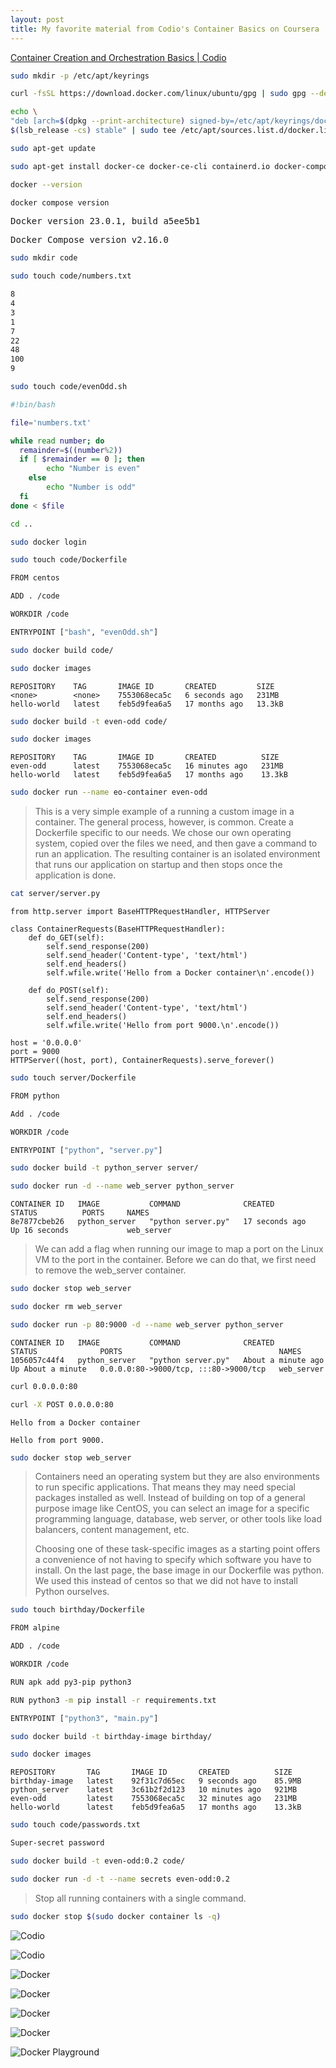 ```yaml
---
layout: post
title: My favorite material from Codio's Container Basics on Coursera 
---
```


[Container Creation and Orchestration Basics \| Codio](https://www.coursera.org/learn/codio-container-creation-and-orchestration-basics)

```bash
sudo mkdir -p /etc/apt/keyrings

curl -fsSL https://download.docker.com/linux/ubuntu/gpg | sudo gpg --dearmor -o /etc/apt/keyrings/docker.gpg

echo \
"deb [arch=$(dpkg --print-architecture) signed-by=/etc/apt/keyrings/docker.gpg] https://download.docker.com/linux/ubuntu \
$(lsb_release -cs) stable" | sudo tee /etc/apt/sources.list.d/docker.list > /dev/null

sudo apt-get update

sudo apt-get install docker-ce docker-ce-cli containerd.io docker-compose-plugin

docker --version

docker compose version
```

<samp>Docker version 23.0.1, build a5ee5b1</samp>
  
<samp>Docker Compose version v2.16.0</samp>

```bash
sudo mkdir code

sudo touch code/numbers.txt

8
4
3
1
7
22
48
100
9

sudo touch code/evenOdd.sh
```

```bash
#!bin/bash

file='numbers.txt'

while read number; do
  remainder=$((number%2))
  if [ $remainder == 0 ]; then
        echo "Number is even"
    else
        echo "Number is odd"
  fi
done < $file
```

```bash
cd ..

sudo docker login

sudo touch code/Dockerfile
```

```bash
FROM centos

ADD . /code

WORKDIR /code

ENTRYPOINT ["bash", "evenOdd.sh"]
```

```bash
sudo docker build code/

sudo docker images
```

```
REPOSITORY    TAG       IMAGE ID       CREATED         SIZE
<none>        <none>    7553068eca5c   6 seconds ago   231MB
hello-world   latest    feb5d9fea6a5   17 months ago   13.3kB
```

```bash
sudo docker build -t even-odd code/

sudo docker images
```

```
REPOSITORY    TAG       IMAGE ID       CREATED          SIZE
even-odd      latest    7553068eca5c   16 minutes ago   231MB
hello-world   latest    feb5d9fea6a5   17 months ago    13.3kB
```

```bash
sudo docker run --name eo-container even-odd
```

> This is a very simple example of a running a custom image in a container. The general process, however, is common. Create a Dockerfile specific to our needs. We chose our own operating system, copied over the files we need, and then gave a command to run an application. The resulting container is an isolated environment that runs our application on startup and then stops once the application is done.

```bash
cat server/server.py
```

```python3
from http.server import BaseHTTPRequestHandler, HTTPServer

class ContainerRequests(BaseHTTPRequestHandler):
    def do_GET(self):
        self.send_response(200)
        self.send_header('Content-type', 'text/html')
        self.end_headers()
        self.wfile.write('Hello from a Docker container\n'.encode())
        
    def do_POST(self):
        self.send_response(200)
        self.send_header('Content-type', 'text/html')
        self.end_headers()
        self.wfile.write('Hello from port 9000.\n'.encode())

host = '0.0.0.0'
port = 9000
HTTPServer((host, port), ContainerRequests).serve_forever()
```

```bash
sudo touch server/Dockerfile
```

```bash
FROM python

Add . /code

WORKDIR /code

ENTRYPOINT ["python", "server.py"]
```

```bash
sudo docker build -t python_server server/

sudo docker run -d --name web_server python_server
```

```
CONTAINER ID   IMAGE           COMMAND              CREATED          STATUS          PORTS     NAMES
8e7877cbeb26   python_server   "python server.py"   17 seconds ago   Up 16 seconds             web_server
```

> We can add a flag when running our image to map a port on the Linux VM to the port in the container. Before we can do that, we first need to remove the web_server container.

```bash
sudo docker stop web_server

sudo docker rm web_server

sudo docker run -p 80:9000 -d --name web_server python_server
```

```
CONTAINER ID   IMAGE           COMMAND              CREATED              STATUS              PORTS                                   NAMES
1056057c44f4   python_server   "python server.py"   About a minute ago   Up About a minute   0.0.0.0:80->9000/tcp, :::80->9000/tcp   web_server
```

```bash
curl 0.0.0.0:80

curl -X POST 0.0.0.0:80
```

```
Hello from a Docker container

Hello from port 9000.
```

```bash
sudo docker stop web_server
```

> Containers need an operating system but they are also environments to run specific applications. That means they may need special packages installed as well. Instead of building on top of a general purpose image like CentOS, you can select an image for a specific programming language, database, web server, or other tools like load balancers, content management, etc.
>
> Choosing one of these task-specific images as a starting point offers a convenience of not having to specify which software you have to install. On the last page, the base image in our Dockerfile was python. We used this instead of centos so that we did not have to install Python ourselves.


```bash
sudo touch birthday/Dockerfile
```

```bash
FROM alpine

ADD . /code

WORKDIR /code

RUN apk add py3-pip python3

RUN python3 -m pip install -r requirements.txt

ENTRYPOINT ["python3", "main.py"]
```

```bash
sudo docker build -t birthday-image birthday/

sudo docker images
```

```
REPOSITORY       TAG       IMAGE ID       CREATED          SIZE
birthday-image   latest    92f31c7d65ec   9 seconds ago    85.9MB
python_server    latest    3c61b2f2d123   10 minutes ago   921MB
even-odd         latest    7553068eca5c   32 minutes ago   231MB
hello-world      latest    feb5d9fea6a5   17 months ago    13.3kB
```

```bash
sudo touch code/passwords.txt

Super-secret password

sudo docker build -t even-odd:0.2 code/

sudo docker run -d -t --name secrets even-odd:0.2
```

>  Stop all running containers with a single command.

```bash
sudo docker stop $(sudo docker container ls -q)
```

![Codio](/images/Codio/Codio-Custom-Images.png)

![Codio](/images/Codio/Codio-Container-Registries.png)

![Docker](/images/Docker/docker101tutorial.png)

![Docker](/images/Docker/Getting-Started-Getting-Started.png)

![Docker](/images/Docker/March_15_2023.png)

![Docker](/images/Docker/Todo-App.png)

![Docker Playground](/images/Docker/Docker-Playground.png)